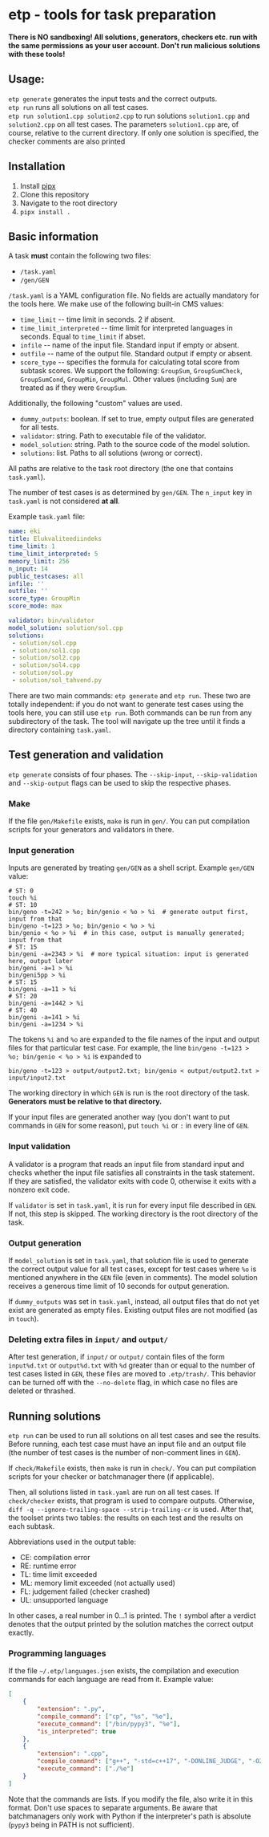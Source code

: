 # etp - tools for task preparation

**There is NO sandboxing! All solutions, generators, checkers etc. run with the 
same permissions as your user account. Don't run malicious solutions with these tools!**

## Usage:

`etp generate` generates the input tests and the correct outputs.  
`etp run` runs all solutions on all test cases.  
`etp run solution1.cpp solution2.cpp` to run solutions `solution1.cpp` and `solution2.cpp` on all test cases. 
The parameters `solution1.cpp` are, of course, relative to the current directory. If only one solution is specified,
the checker comments are also printed

## Installation

1. Install [pipx](https://pipx.pypa.io/latest/installation/)
2. Clone this repository
3. Navigate to the root directory
4. `pipx install .`

## Basic information

A task **must** contain the following two files:

- `/task.yaml`
- `/gen/GEN`

`/task.yaml` is a YAML configuration file. No fields are actually mandatory for 
the tools here. We make use of the following built-in CMS values: 

- `time_limit` -- time limit in seconds. 2 if absent.
- `time_limit_interpreted` -- time limit for interpreted languages in seconds. Equal to `time_limit` if abset.
- `infile` -- name of the input file. Standard input if empty or absent.
- `outfile` -- name of the output file. Standard output if empty or absent.
- `score_type` -- specifies the formula for calculating total score from subtask scores. We support the following:
`GroupSum`, `GroupSumCheck`, `GroupSumCond`, `GroupMin`, `GroupMul`. Other values (including `Sum`) are treated 
as if they were `GroupSum`.

Additionally, the following "custom" values are used.

- `dummy_outputs`: boolean. If set to true, empty output files are generated for all tests.
- `validator`: string. Path to executable file of the validator.
- `model_solution`: string. Path to the source code of the model solution.
- `solutions`: list. Paths to all solutions (wrong or correct).

All paths are relative to the task root directory (the one that contains `task.yaml`).

The number of test cases is as determined by `gen/GEN`. The `n_input` key in `task.yaml` is not considered **at all**.

Example `task.yaml` file:

```yaml
name: eki
title: Elukvaliteediindeks
time_limit: 1
time_limit_interpreted: 5
memory_limit: 256
n_input: 14
public_testcases: all
infile: ''
outfile: ''
score_type: GroupMin
score_mode: max

validator: bin/validator
model_solution: solution/sol.cpp
solutions:
 - solution/sol.cpp
 - solution/sol1.cpp
 - solution/sol2.cpp
 - solution/sol4.cpp
 - solution/sol.py
 - solution/sol_tahvend.py
```

There are two main commands: `etp generate` and `etp run`. These two are totally independent:
if you do not want to generate test cases using the tools here, you can still use `etp run`.
Both commands can be run from any subdirectory of the task. The tool will navigate up the tree
until it finds a directory containing `task.yaml`.

## Test generation and validation

`etp generate` consists of four phases. The `--skip-input`, `--skip-validation` and `--skip-output` 
flags can be used to skip the respective phases.

### Make

If the file `gen/Makefile` exists, `make` is run in `gen/`. You can put compilation
scripts for your generators and validators in there.

### Input generation

Inputs are generated by treating `gen/GEN` as a shell script. Example `gen/GEN` value:

```shell
# ST: 0
touch %i
# ST: 10
bin/geno -t=242 > %o; bin/genio < %o > %i  # generate output first, input from that
bin/geno -t=123 > %o; bin/genio < %o > %i
bin/genio < %o > %i  # in this case, output is manually generated; input from that
# ST: 15
bin/geni -a=2343 > %i  # more typical situation: input is generated here, output later
bin/geni -a=1 > %i
bin/geni5pp > %i
# ST: 15 
bin/geni -a=11 > %i
# ST: 20
bin/geni -a=1442 > %i
# ST: 40
bin/geni -a=141 > %i
bin/geni -a=1234 > %i
```

The tokens `%i` and `%o` are expanded to the file names of the input and output files for 
that particular test case. For example, the line `bin/geno -t=123 > %o; bin/genio < %o > %i` 
is expanded to
```shell
bin/geno -t=123 > output/output2.txt; bin/genio < output/output2.txt > input/input2.txt
```

The working directory in which `GEN` is run is the root directory of the task. **Generators must 
be relative to that directory.**

If your input files are generated another way (you don't want to put commands in `GEN` for some 
reason), put `touch %i` or `:` in every line of `GEN`.

### Input validation

A validator is a program that reads an input file from standard input and checks whether 
the input file satisfies all constraints in the task statement. If they are satisfied, the
validator exits with code 0, otherwise it exits with a nonzero exit code.

If `validator` is set in `task.yaml`, it is run for every input file described in `GEN`.
If not, this step is skipped. The working directory is the root directory of the task.

### Output generation

If `model_solution` is set in `task.yaml`, that solution file is used to generate the correct
output value for all test cases, except for test cases where `%o` is mentioned anywhere in
the `GEN` file (even in comments). The model solution receives a generous time limit of 10 
seconds for output generation.

If `dummy_outputs` was set in `task.yaml`, instead, all output files that do not yet exist 
are generated as empty files. Existing output files are not modified (as in `touch`).

### Deleting extra files in `input/` and `output/`

After test generation, if `input/` or `output/` contain files of the form `input%d.txt` or
`output%d.txt` with `%d` greater than or equal to the number of test cases listed in 
`GEN`, these files are moved to `.etp/trash/`. This behavior can be turned off with
the `--no-delete` flag, in which case no files are deleted or thrashed.

## Running solutions

`etp run` can be used to run all solutions on all test cases and see the results. Before 
running, each test case must have an input file and an output file (the number of test cases
is the number of non-comment lines in `GEN`).

If `check/Makefile` exists, then `make` is run in `check/`. You can put compilation scripts
for your checker or batchmanager there (if applicable).

Then, all solutions listed in `task.yaml` are run on all test cases. If `check/checker` exists,
that program is used to compare outputs. Otherwise, `diff -q --ignore-trailing-space --strip-trailing-cr` 
is used. After that, the toolset prints two tables: the results on each test and the results on 
each subtask.

Abbreviations used in the output table:
- CE: compilation error
- RE: runtime error
- TL: time limit exceeded
- ML: memory limit exceeded (not actually used)
- FL: judgement failed (checker crashed)
- UL: unsupported language

In other cases, a real number in 0...1 is printed. The `!` symbol after a verdict denotes that 
the output printed by the solution matches the correct output exactly.

### Programming languages

If the file `~/.etp/languages.json` exists, the compilation and execution commands for each language are
read from it. Example value:

```json
[
    {
        "extension": ".py",
        "compile_command": ["cp", "%s", "%e"],
        "execute_command": ["/bin/pypy3", "%e"],
        "is_interpreted": true
    },
    {
        "extension": ".cpp",
        "compile_command": ["g++", "-std=c++17", "-DONLINE_JUDGE", "-O2", "%s", "-o", "%e"],
        "execute_command": ["./%e"]
    }
]
```

Note that the commands are lists. If you modify the file, also write it in this format. Don't
use spaces to separate arguments. Be aware that batchmanagers only work with Python if the 
interpreter's path is absolute (`pypy3` being in PATH is not sufficient).